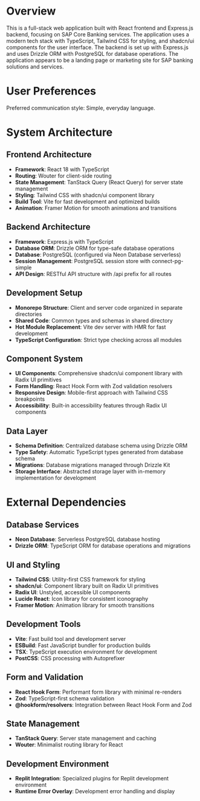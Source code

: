 # Overview

This is a full-stack web application built with React frontend and Express.js backend, focusing on SAP Core Banking services. The application uses a modern tech stack with TypeScript, Tailwind CSS for styling, and shadcn/ui components for the user interface. The backend is set up with Express.js and uses Drizzle ORM with PostgreSQL for database operations. The application appears to be a landing page or marketing site for SAP banking solutions and services.

# User Preferences

Preferred communication style: Simple, everyday language.

# System Architecture

## Frontend Architecture
- **Framework**: React 18 with TypeScript
- **Routing**: Wouter for client-side routing
- **State Management**: TanStack Query (React Query) for server state management
- **Styling**: Tailwind CSS with shadcn/ui component library
- **Build Tool**: Vite for fast development and optimized builds
- **Animation**: Framer Motion for smooth animations and transitions

## Backend Architecture
- **Framework**: Express.js with TypeScript
- **Database ORM**: Drizzle ORM for type-safe database operations
- **Database**: PostgreSQL (configured via Neon Database serverless)
- **Session Management**: PostgreSQL session store with connect-pg-simple
- **API Design**: RESTful API structure with /api prefix for all routes

## Development Setup
- **Monorepo Structure**: Client and server code organized in separate directories
- **Shared Code**: Common types and schemas in shared directory
- **Hot Module Replacement**: Vite dev server with HMR for fast development
- **TypeScript Configuration**: Strict type checking across all modules

## Component System
- **UI Components**: Comprehensive shadcn/ui component library with Radix UI primitives
- **Form Handling**: React Hook Form with Zod validation resolvers
- **Responsive Design**: Mobile-first approach with Tailwind CSS breakpoints
- **Accessibility**: Built-in accessibility features through Radix UI components

## Data Layer
- **Schema Definition**: Centralized database schema using Drizzle ORM
- **Type Safety**: Automatic TypeScript types generated from database schema
- **Migrations**: Database migrations managed through Drizzle Kit
- **Storage Interface**: Abstracted storage layer with in-memory implementation for development

# External Dependencies

## Database Services
- **Neon Database**: Serverless PostgreSQL database hosting
- **Drizzle ORM**: TypeScript ORM for database operations and migrations

## UI and Styling
- **Tailwind CSS**: Utility-first CSS framework for styling
- **shadcn/ui**: Component library built on Radix UI primitives
- **Radix UI**: Unstyled, accessible UI components
- **Lucide React**: Icon library for consistent iconography
- **Framer Motion**: Animation library for smooth transitions

## Development Tools
- **Vite**: Fast build tool and development server
- **ESBuild**: Fast JavaScript bundler for production builds
- **TSX**: TypeScript execution environment for development
- **PostCSS**: CSS processing with Autoprefixer

## Form and Validation
- **React Hook Form**: Performant form library with minimal re-renders
- **Zod**: TypeScript-first schema validation
- **@hookform/resolvers**: Integration between React Hook Form and Zod

## State Management
- **TanStack Query**: Server state management and caching
- **Wouter**: Minimalist routing library for React

## Development Environment
- **Replit Integration**: Specialized plugins for Replit development environment
- **Runtime Error Overlay**: Development error handling and display